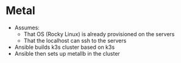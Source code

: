 # Metal

- Assumes:
  - That OS (Rocky Linux) is already provisioned on the servers
  - That the localhost can ssh to the servers
- Ansible builds k3s cluster based on k3s
- Ansible then sets up metallb in the cluster

